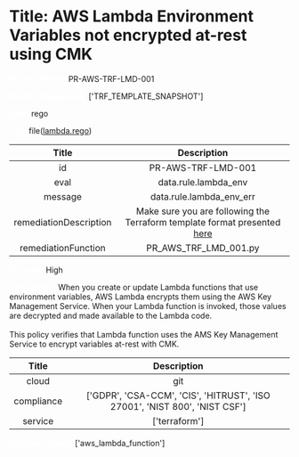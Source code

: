 



# Title: AWS Lambda Environment Variables not encrypted at-rest using CMK


***<font color="white">Master Test Id:</font>*** PR-AWS-TRF-LMD-001

***<font color="white">Master Snapshot Id:</font>*** ['TRF_TEMPLATE_SNAPSHOT']

***<font color="white">type:</font>*** rego

***<font color="white">rule:</font>*** file([lambda.rego])  
  
  
  
  

|Title|Description|
| :---: | :---: |
|id|PR-AWS-TRF-LMD-001|
|eval|data.rule.lambda_env|
|message|data.rule.lambda_env_err|
|remediationDescription|Make sure you are following the Terraform template format presented <a href='https://registry.terraform.io/providers/hashicorp/aws/latest/docs/resources/lambda_function' target='_blank'>here</a>|
|remediationFunction|PR_AWS_TRF_LMD_001.py|


***<font color="white">Severity:</font>*** High

***<font color="white">Description:</font>*** When you create or update Lambda functions that use environment variables, AWS Lambda encrypts them using the AWS Key Management Service. When your Lambda function is invoked, those values are decrypted and made available to the Lambda code.<br><br>This policy verifies that Lambda function uses the AMS Key Management Service to encrypt variables at-rest with CMK.  
  
  

|Title|Description|
| :---: | :---: |
|cloud|git|
|compliance|['GDPR', 'CSA-CCM', 'CIS', 'HITRUST', 'ISO 27001', 'NIST 800', 'NIST CSF']|
|service|['terraform']|


***<font color="white">Resource Types:</font>*** ['aws_lambda_function']


[lambda.rego]: https://github.com/prancer-io/prancer-compliance-test/tree/master/aws/terraform/lambda.rego
